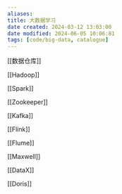 ```yaml
---
aliases: 
title: 大数据学习
date created: 2024-03-12 13:03:00
date modified: 2024-06-05 10:06:81
tags: [code/big-data, catalogue]
---
```

[[数据仓库]]

[[Hadoop]]

[[Spark]]

[[Zookeeper]]

[[Kafka]]

[[Flink]]

[[Flume]]

[[Maxwell]]

[[DataX]]

[[Doris]]